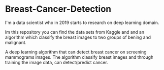 # Breast-Cancer-Detection

I'm a data scientist who in 2019 starts to research on deep learning domain. 

Im this repository you can find the data sets from Kaggle and and an algorithm which classify the breast images to two groups of bening and malignant.

A deep learning algorithm that can detect breast cancer on screening mammograms images. The algorithm classify breast images and through training the image data, can detect/predict cancer.
